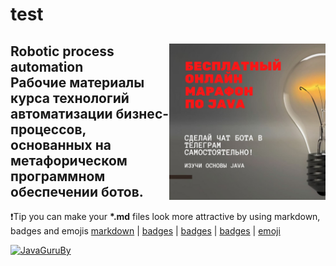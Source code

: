 # test


<h2> <img src="frpa_s2.jpeg" align="right" width="250">
  Robotic process automation<br>
  Рабочие материалы курса технологий автоматизации бизнес-процессов, основанных на метафорическом программном обеспечении ботов.
</h2>

:exclamation:Tip you can make your **\*.md** files look more attractive by using markdown, badges and emojis 
[markdown](https://guides.github.com/features/mastering-markdown/) | [badges](https://github.com/Naereen/badges) | [badges](https://github.com/Ileriayo/markdown-badges) | [badges](https://gist.github.com/tterb/982ae14a9307b80117dbf49f624ce0e8) | [emoji](https://github.com/ikatyang/emoji-cheat-sheet/blob/master/README.md)

[![JavaGuruBy](https://github-readme-stats.vercel.app/api?username=javaGuruBY&theme=default)](https://moodle.jrr.by/)
